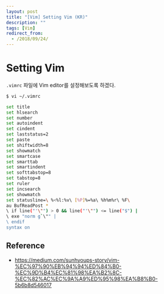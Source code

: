 ```yaml
---
layout: post
title: "[Vim] Setting Vim (KR)"
description: ""
tags: [Vim]
redirect_from:
  - /2018/09/24/
---
```


# Setting Vim

`.vimrc` 파일에 Vim editor를 설정해보도록 하겠다.

```sh
$ vi ~/.vimrc
```

```sh
set title
set hlsearch
set number
set autoindent
set cindent
set laststatus=2
set paste
set shiftwidth=8
set showmatch
set smartcase
set smarttab
set smartindent
set softtabstop=8
set tabstop=8
set ruler
set incsearch
set showmatch
set statusline=\ %<%l:%v\ [%P]%=%a\ %h%m%r\ %F\
au BufReadPost *
\ if line("'\"") > 0 && line("'\"") <= line("$") |
\ exe "norm g`\"" |
\ endif
syntax on
```

## Reference

* https://medium.com/sunhyoups-story/vim-%EC%97%90%EB%94%94%ED%84%B0-%EC%9D%B4%EC%81%98%EA%B2%8C-%EC%82%AC%EC%9A%A9%ED%95%98%EA%B8%B0-5b6b8d546017
